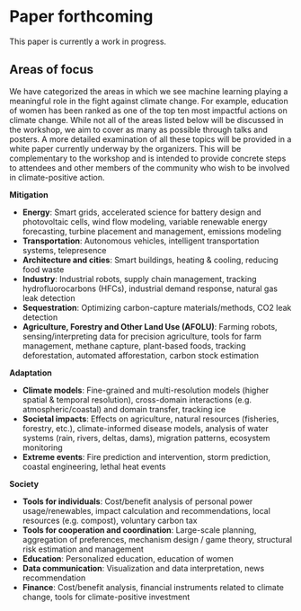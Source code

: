 # Paper forthcoming
This paper is currently a work in progress.

## Areas of focus
We have categorized the areas in which we see machine learning playing a meaningful role in the fight against climate change. For example, education of women has been ranked as one of the top ten most impactful actions on climate change. While not all of the areas listed below will be discussed in the workshop, we aim to cover as many as possible through talks and posters. A more detailed examination of all these topics will be provided in a white paper currently underway by the organizers. This will be complementary to the workshop and is intended to provide concrete steps to attendees and other members of the community who wish to be involved in climate-positive action.</p>

**Mitigation**
<ul>
<li><strong>Energy</strong>: Smart grids, accelerated science for battery design and photovoltaic cells, wind flow modeling, variable renewable energy forecasting, turbine placement and management, emissions modeling</li>
<li><strong>Transportation</strong>: Autonomous vehicles, intelligent transportation systems, telepresence</li>
<li><strong>Architecture and cities</strong>: Smart buildings, heating &amp; cooling, reducing food waste</li>
<li><strong>Industry</strong>: Industrial robots, supply chain management, tracking hydrofluorocarbons (HFCs), industrial demand response, natural gas leak detection</li>
<li><strong>Sequestration</strong>: Optimizing carbon-capture materials/methods, CO2 leak detection</li>
<li><strong>Agriculture, Forestry and Other Land Use (AFOLU)</strong>:  Farming robots, sensing/interpreting data for precision agriculture, tools for farm management, methane capture, plant-based foods, tracking deforestation, automated afforestation, carbon stock estimation</li>
</ul>

**Adaptation**
<ul>
<li><strong>Climate models</strong>: Fine-grained and multi-resolution models (higher spatial &amp; temporal resolution), cross-domain interactions (e.g. atmospheric/coastal) and domain transfer, tracking ice</li>
<li><strong>Societal impacts</strong>: Effects on agriculture, natural resources (fisheries, forestry, etc.), climate-informed disease models, analysis of water systems (rain, rivers, deltas, dams), migration patterns, ecosystem monitoring</li>
<li><strong>Extreme events</strong>: Fire prediction and intervention, storm prediction, coastal engineering, lethal heat events</li>
</ul>

**Society**
<ul>
<li><strong>Tools for individuals</strong>: Cost/benefit analysis of personal power usage/renewables, impact calculation and recommendations, local resources (e.g. compost), voluntary carbon tax</li>
<li><strong>Tools for cooperation and coordination</strong>: Large-scale planning, aggregation of preferences, mechanism design / game theory, structural risk estimation and management</li>
<li><strong>Education</strong>: Personalized education, education of women</li>
<li><strong>Data communication</strong>: Visualization and data interpretation, news recommendation</li>
<li><strong>Finance</strong>: Cost/benefit analysis, financial instruments related to climate change, tools for climate-positive investment</li>
</ul>
